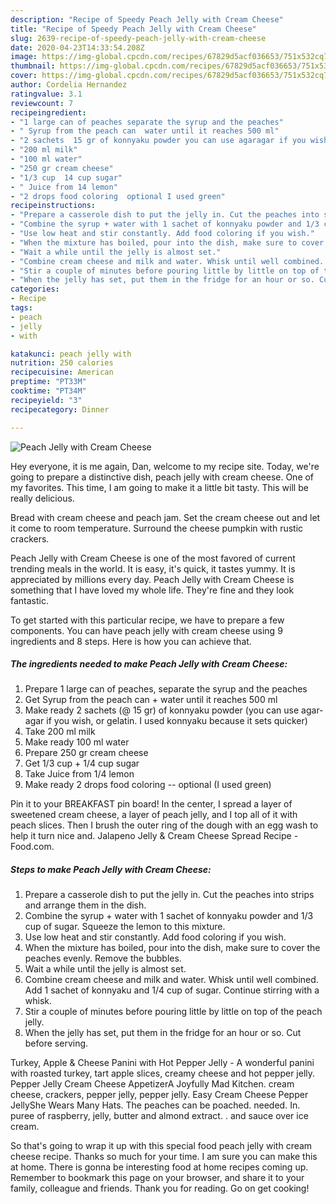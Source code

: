 ```yaml
---
description: "Recipe of Speedy Peach Jelly with Cream Cheese"
title: "Recipe of Speedy Peach Jelly with Cream Cheese"
slug: 2639-recipe-of-speedy-peach-jelly-with-cream-cheese
date: 2020-04-23T14:33:54.208Z
image: https://img-global.cpcdn.com/recipes/67829d5acf036653/751x532cq70/peach-jelly-with-cream-cheese-recipe-main-photo.jpg
thumbnail: https://img-global.cpcdn.com/recipes/67829d5acf036653/751x532cq70/peach-jelly-with-cream-cheese-recipe-main-photo.jpg
cover: https://img-global.cpcdn.com/recipes/67829d5acf036653/751x532cq70/peach-jelly-with-cream-cheese-recipe-main-photo.jpg
author: Cordelia Hernandez
ratingvalue: 3.1
reviewcount: 7
recipeingredient:
- "1 large can of peaches separate the syrup and the peaches"
- " Syrup from the peach can  water until it reaches 500 ml"
- "2 sachets  15 gr of konnyaku powder you can use agaragar if you wish or gelatin I used konnyaku because it sets quicker"
- "200 ml milk"
- "100 ml water"
- "250 gr cream cheese"
- "1/3 cup  14 cup sugar"
- " Juice from 14 lemon"
- "2 drops food coloring  optional I used green"
recipeinstructions:
- "Prepare a casserole dish to put the jelly in. Cut the peaches into strips and arrange them in the dish."
- "Combine the syrup + water with 1 sachet of konnyaku powder and 1/3 cup of sugar. Squeeze the lemon to this mixture."
- "Use low heat and stir constantly. Add food coloring if you wish."
- "When the mixture has boiled, pour into the dish, make sure to cover the peaches evenly. Remove the bubbles."
- "Wait a while until the jelly is almost set."
- "Combine cream cheese and milk and water. Whisk until well combined. Add 1 sachet of konnyaku and 1/4 cup of sugar. Continue stirring with a whisk."
- "Stir a couple of minutes before pouring little by little on top of the peach jelly."
- "When the jelly has set, put them in the fridge for an hour or so. Cut before serving."
categories:
- Recipe
tags:
- peach
- jelly
- with

katakunci: peach jelly with 
nutrition: 250 calories
recipecuisine: American
preptime: "PT33M"
cooktime: "PT34M"
recipeyield: "3"
recipecategory: Dinner

---
```



![Peach Jelly with Cream Cheese](https://img-global.cpcdn.com/recipes/67829d5acf036653/751x532cq70/peach-jelly-with-cream-cheese-recipe-main-photo.jpg)

Hey everyone, it is me again, Dan, welcome to my recipe site. Today, we're going to prepare a distinctive dish, peach jelly with cream cheese. One of my favorites. This time, I am going to make it a little bit tasty. This will be really delicious.

Bread with cream cheese and peach jam. Set the cream cheese out and let it come to room temperature. Surround the cheese pumpkin with rustic crackers.

Peach Jelly with Cream Cheese is one of the most favored of current trending meals in the world. It is easy, it's quick, it tastes yummy. It is appreciated by millions every day. Peach Jelly with Cream Cheese is something that I have loved my whole life. They're fine and they look fantastic.


To get started with this particular recipe, we have to prepare a few components. You can have peach jelly with cream cheese using 9 ingredients and 8 steps. Here is how you can achieve that.

<!--inarticleads1-->

##### The ingredients needed to make Peach Jelly with Cream Cheese:

1. Prepare 1 large can of peaches, separate the syrup and the peaches
1. Get  Syrup from the peach can + water until it reaches 500 ml
1. Make ready 2 sachets (@ 15 gr) of konnyaku powder (you can use agar-agar if you wish, or gelatin. I used konnyaku because it sets quicker)
1. Take 200 ml milk
1. Make ready 100 ml water
1. Prepare 250 gr cream cheese
1. Get 1/3 cup + 1/4 cup sugar
1. Take  Juice from 1/4 lemon
1. Make ready 2 drops food coloring -- optional (I used green)


Pin it to your BREAKFAST pin board! In the center, I spread a layer of sweetened cream cheese, a layer of peach jelly, and I top all of it with peach slices. Then I brush the outer ring of the dough with an egg wash to help it turn nice and. Jalapeno Jelly &amp; Cream Cheese Spread Recipe - Food.com. 

<!--inarticleads2-->

##### Steps to make Peach Jelly with Cream Cheese:

1. Prepare a casserole dish to put the jelly in. Cut the peaches into strips and arrange them in the dish.
1. Combine the syrup + water with 1 sachet of konnyaku powder and 1/3 cup of sugar. Squeeze the lemon to this mixture.
1. Use low heat and stir constantly. Add food coloring if you wish.
1. When the mixture has boiled, pour into the dish, make sure to cover the peaches evenly. Remove the bubbles.
1. Wait a while until the jelly is almost set.
1. Combine cream cheese and milk and water. Whisk until well combined. Add 1 sachet of konnyaku and 1/4 cup of sugar. Continue stirring with a whisk.
1. Stir a couple of minutes before pouring little by little on top of the peach jelly.
1. When the jelly has set, put them in the fridge for an hour or so. Cut before serving.


Turkey, Apple &amp; Cheese Panini with Hot Pepper Jelly - A wonderful panini with roasted turkey, tart apple slices, creamy cheese and hot pepper jelly. Pepper Jelly Cream Cheese AppetizerA Joyfully Mad Kitchen. cream cheese, crackers, pepper jelly, pepper jelly. Easy Cream Cheese Pepper JellyShe Wears Many Hats. The peaches can be poached. needed. In. puree of raspberry, jelly, butter and almond extract. . and sauce over ice cream. 

So that's going to wrap it up with this special food peach jelly with cream cheese recipe. Thanks so much for your time. I am sure you can make this at home. There is gonna be interesting food at home recipes coming up. Remember to bookmark this page on your browser, and share it to your family, colleague and friends. Thank you for reading. Go on get cooking!
